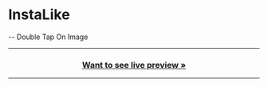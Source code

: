 # InstaLike
-- Double Tap On Image

<hr/>
<h3 align="center"><a href="https://vipulhere.github.io/InstaLike/"><strong>Want to see live preview »</strong></a></h3>
<hr/>
<br/>
